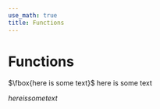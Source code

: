 ```yaml
---
use_math: true
title: Functions
---
```


# Functions

$\fbox{here is some text}$
here is some text

$here is some text$
